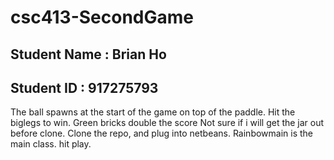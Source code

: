 # csc413-SecondGame

## Student Name : Brian Ho  
## Student ID : 917275793

The ball spawns at the start of the game on top of the paddle. Hit the biglegs to win. Green bricks double the score
Not sure if i will get the jar out before clone. Clone the repo, and plug into netbeans. Rainbowmain is the main class. hit play.
